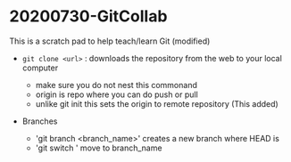 # 20200730-GitCollab
This is a scratch pad to help teach/learn Git (modified)

- `git clone <url>` : downloads the repository from the web to your local computer
  - make sure you do not nest this commonand
  - origin is repo where you can do push or pull
  - unlike git init this sets the origin to remote repository (This added)

- Branches
  - 'git branch <branch_name>' creates a new branch where HEAD is
  - 'git switch <branch name>' move to branch_name
